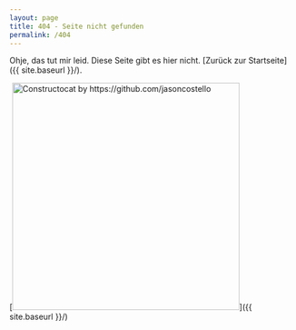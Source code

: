 ```yaml
---
layout: page
title: 404 - Seite nicht gefunden
permalink: /404
---
```


Ohje, das tut mir leid. Diese Seite gibt es hier nicht. [Zurück zur Startseite]({{ site.baseurl }}/).

[<img src="{{ site.baseurl }}/images/404.jpg" alt="Constructocat by https://github.com/jasoncostello" style="width: 400px;"/>]({{ site.baseurl }}/)
